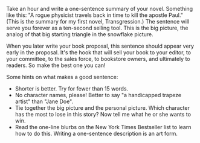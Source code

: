 
Take an hour and write a one-sentence summary of your novel.  Something like this: "A rogue physicist travels back in time to kill the apostle Paul." (This is the summary for my first novel, Transgression.) The sentence will serve you forever as a ten-second selling tool. This is the big picture, the analog of that big starting triangle in the snowflake picture.

When you later write your book proposal, this sentence should appear very early in the proposal. It's the hook that will sell your book to your editor, to your committee, to the sales force, to bookstore owners, and ultimately to readers. So make the best one you can!

Some hints on what makes a good sentence:

- Shorter is better. Try for fewer than 15 words.
- No character names, please! Better to say "a handicapped trapeze artist" than "Jane Doe".
- Tie together the big picture and the personal picture. Which character has the most to lose in this story? Now tell me what he or she wants to win.
- Read the one-line blurbs on the New York Times Bestseller list to learn how to do this. Writing a one-sentence description is an art form.

